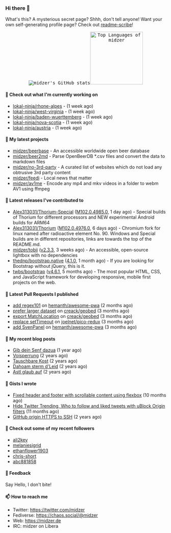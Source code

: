 ### Hi there 👋

What's this? A mysterious secret page? Shhh, don't tell anyone! Want your own self-generating profile page? Check out [readme-scribe](https://github.com/muesli/readme-scribe)!

<p align="center">
  <kbd><img src="https://github-readme-stats.vercel.app/api?username=midzer&show_icons=true&hide_title=true&hide_border=true&theme=tokyonight" alt="midzer's GitHub stats"><img height="165" src="https://github-readme-stats.vercel.app/api/top-langs/?username=midzer&layout=compact&langs_count=8&hide_border=true&theme=tokyonight" alt="Top Languages of midzer"></kbd>
</p>

#### 👷 Check out what I'm currently working on

- [lokal-ninja/rhone-alpes](https://github.com/lokal-ninja/rhone-alpes) -  (1 week ago)
- [lokal-ninja/west-virginia](https://github.com/lokal-ninja/west-virginia) -  (1 week ago)
- [lokal-ninja/baden-wuerttemberg](https://github.com/lokal-ninja/baden-wuerttemberg) -  (1 week ago)
- [lokal-ninja/nova-scotia](https://github.com/lokal-ninja/nova-scotia) -  (1 week ago)
- [lokal-ninja/austria](https://github.com/lokal-ninja/austria) -  (1 week ago)

#### 🌱 My latest projects

- [midzer/beerbase](https://github.com/midzer/beerbase) - An accessible worldwide open beer database
- [midzer/beer2md](https://github.com/midzer/beer2md) - Parse OpenBeerDB *.csv files and convert the data to markdown files
- [midzer/no-3rd-party](https://github.com/midzer/no-3rd-party) - A curated list of websites which do not load any obtrusive 3rd party content
- [midzer/feedi](https://github.com/midzer/feedi) - Local news that matter
- [midzer/av1me](https://github.com/midzer/av1me) - Encode any mp4 and mkv videos in a folder to webm AV1 using ffmpeg

#### 🔭 Latest releases I've contributed to

- [Alex313031/Thorium-Special](https://github.com/Alex313031/Thorium-Special) ([M102.0.4985.0](https://github.com/Alex313031/Thorium-Special/releases/tag/M102.0.4985.0), 1 day ago) - Special builds of Thorium for different processors and NEW experimental Android builds for ARM64
- [Alex313031/Thorium](https://github.com/Alex313031/Thorium) ([M102.0.4976.0](https://github.com/Alex313031/Thorium/releases/tag/M102.0.4976.0), 6 days ago) - Chromium fork for linux named after radioactive element No. 90. Windows and Special builds are in different repositories, links are towards the top of the README.md.
- [midzer/tobii](https://github.com/midzer/tobii) ([v2.3.3](https://github.com/midzer/tobii/releases/tag/v2.3.3), 3 weeks ago) - An accessible, open-source lightbox with no dependencies
- [thednp/bootstrap.native](https://github.com/thednp/bootstrap.native) ([4.1.0](https://github.com/thednp/bootstrap.native/releases/tag/4.1.0), 1 month ago) - If you are looking for Bootstrap without jQuery, this is it.
- [twbs/bootstrap](https://github.com/twbs/bootstrap) ([v4.6.1](https://github.com/twbs/bootstrap/releases/tag/v4.6.1), 5 months ago) - The most popular HTML, CSS, and JavaScript framework for developing responsive, mobile first projects on the web.

#### 🔨 Latest Pull Requests I published

- [add regex101](https://github.com/hemanth/awesome-pwa/pull/246) on [hemanth/awesome-pwa](https://github.com/hemanth/awesome-pwa) (2 months ago)
- [prefer larger dataset](https://github.com/creack/geobed/pull/2) on [creack/geobed](https://github.com/creack/geobed) (3 months ago)
- [export MatchLocation](https://github.com/creack/geobed/pull/1) on [creack/geobed](https://github.com/creack/geobed) (3 months ago)
- [replace setTimeout](https://github.com/joelnet/pico-redux/pull/13) on [joelnet/pico-redux](https://github.com/joelnet/pico-redux) (3 months ago)
- [add SvenPanel](https://github.com/hemanth/awesome-pwa/pull/243) on [hemanth/awesome-pwa](https://github.com/hemanth/awesome-pwa) (3 months ago)

#### 📜 My recent blog posts

- [Gib dein Senf dazua](https://ampergai.de/2021/02/001/) (1 year ago)
- [Voisperrung](https://ampergai.de/2020/08/001/) (2 years ago)
- [Tauschbare Kost](https://ampergai.de/2020/04/001/) (2 years ago)
- [Dahoam sterm d&#39;Leid](https://ampergai.de/2020/03/001/) (2 years ago)
- [Astl glaub auf](https://ampergai.de/2020/02/001/) (2 years ago)

#### 📓 Gists I wrote

- [Fixed header and footer with scrollable content using flexbox](https://gist.github.com/3893ce8c0bec6f805ec1a7bb3269775d) (10 months ago)
- [Hide Twitter Trending, Who to follow and liked tweets with uBlock Origin filters](https://gist.github.com/1afc39bdf5adbfe0020d1c2212b76b87) (11 months ago)
- [GitHub origin HTTPS to SSH](https://gist.github.com/3ceba8ad7d956e02d9e920b121d8d059) (2 years ago)

#### 👯 Check out some of my recent followers

- [ali2key](https://github.com/ali2key)
- [melaniesigrid](https://github.com/melaniesigrid)
- [ethanflower1903](https://github.com/ethanflower1903)
- [chris-short](https://github.com/chris-short)
- [abc881858](https://github.com/abc881858)

#### 💬 Feedback

Say Hello, I don't bite!

#### 📫 How to reach me

- Twitter: https://twitter.com/midzer
- Fediverse: https://chaos.social/@midzer
- Web: https://midzer.de
- IRC: midzer on Libera

